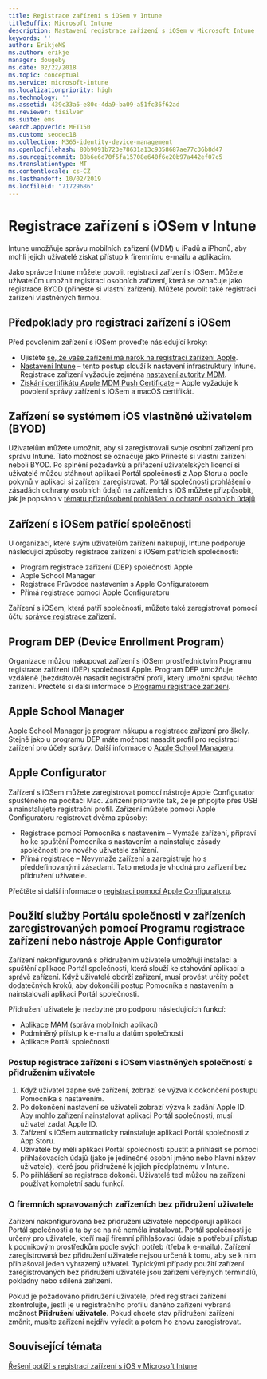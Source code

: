 ```yaml
---
title: Registrace zařízení s iOSem v Intune
titleSuffix: Microsoft Intune
description: Nastavení registrace zařízení s iOSem v Microsoft Intune
keywords: ''
author: ErikjeMS
ms.author: erikje
manager: dougeby
ms.date: 02/22/2018
ms.topic: conceptual
ms.service: microsoft-intune
ms.localizationpriority: high
ms.technology: ''
ms.assetid: 439c33a6-e80c-4da9-ba09-a51fc36f62ad
ms.reviewer: tisilver
ms.suite: ems
search.appverid: MET150
ms.custom: seodec18
ms.collection: M365-identity-device-management
ms.openlocfilehash: 80b9091b723e78631a13c9358687ae77c36b8d47
ms.sourcegitcommit: 88b6e6d70f5fa15708e640f6e20b97a442ef07c5
ms.translationtype: MT
ms.contentlocale: cs-CZ
ms.lasthandoff: 10/02/2019
ms.locfileid: "71729686"
---
```

# <a name="enroll-ios-devices-in-intune"></a>Registrace zařízení s iOSem v Intune

Intune umožňuje správu mobilních zařízení (MDM) u iPadů a iPhonů, aby mohli jejich uživatelé získat přístup k firemnímu e-mailu a aplikacím.

Jako správce Intune můžete povolit registraci zařízení s iOSem. Můžete uživatelům umožnit registraci osobních zařízení, která se označuje jako registrace BYOD (přineste si vlastní zařízení). Můžete povolit také registraci zařízení vlastněných firmou.

## <a name="prerequisites-for-ios-enrollment"></a>Předpoklady pro registraci zařízení s iOSem

Před povolením zařízení s iOSem proveďte následující kroky:

- Ujistěte [se, že vaše zařízení má nárok na registraci zařízení Apple](https://support.apple.com/en-us/HT204142#eligibility).
- [Nastavení Intune](../fundamentals/setup-steps.md) – tento postup slouží k nastavení infrastruktury Intune. Registrace zařízení vyžaduje zejména [nastavení autority MDM](../fundamentals/mdm-authority-set.md).
- [Získání certifikátu Apple MDM Push Certificate](apple-mdm-push-certificate-get.md) – Apple vyžaduje k povolení správy zařízení s iOSem a macOS certifikát.

## <a name="user-owned-ios-devices-byod"></a>Zařízení se systémem iOS vlastněné uživatelem (BYOD)

Uživatelům můžete umožnit, aby si zaregistrovali svoje osobní zařízení pro správu Intune. Tato možnost se označuje jako Přineste si vlastní zařízení neboli BYOD. Po splnění požadavků a přiřazení uživatelských licencí si uživatelé můžou stáhnout aplikaci Portál společnosti z App Storu a podle pokynů v aplikaci si zařízení zaregistrovat. Portál společnosti prohlášení o zásadách ochrany osobních údajů na zařízeních s iOS můžete přizpůsobit, jak je popsáno v [tématu přizpůsobení prohlášení o ochraně osobních údajů](../apps/company-portal-app.md#privacy-statement-customization)

## <a name="company-owned-ios-devices"></a>Zařízení s iOSem patřící společnosti

U organizací, které svým uživatelům zařízení nakupují, Intune podporuje následující způsoby registrace zařízení s iOSem patřících společnosti:

- Program registrace zařízení (DEP) společnosti Apple
- Apple School Manager
- Registrace Průvodce nastavením s Apple Configuratorem
- Přímá registrace pomocí Apple Configuratoru

Zařízení s iOSem, která patří společnosti, můžete také zaregistrovat pomocí účtu [správce registrace zařízení](device-enrollment-manager-enroll.md).

## <a name="device-enrollment-program"></a>Program DEP (Device Enrollment Program)

Organizace můžou nakupovat zařízení s iOSem prostřednictvím Programu registrace zařízení (DEP) společnosti Apple. Program DEP umožňuje vzdáleně (bezdrátově) nasadit registrační profil, který umožní správu těchto zařízení. Přečtěte si další informace o [Programu registrace zařízení](device-enrollment-program-enroll-ios.md).

## <a name="apple-school-manager"></a>Apple School Manager

Apple School Manager je program nákupu a registrace zařízení pro školy. Stejně jako u programu DEP máte možnost nasadit profil pro registraci zařízení pro účely správy. Další informace o [Apple School Manageru](apple-school-manager-set-up-ios.md).

## <a name="apple-configurator"></a>Apple Configurator

Zařízení s iOSem můžete zaregistrovat pomocí nástroje Apple Configurator spuštěného na počítači Mac. Zařízení připravíte tak, že je připojíte přes USB a nainstalujete registrační profil. Zařízení můžete pomocí Apple Configuratoru registrovat dvěma způsoby:

- Registrace pomocí Pomocníka s nastavením – Vymaže zařízení, připraví ho ke spuštění Pomocníka s nastavením a nainstaluje zásady společnosti pro nového uživatele zařízení.
- Přímá registrace – Nevymaže zařízení a zaregistruje ho s předdefinovanými zásadami. Tato metoda je vhodná pro zařízení bez přidružení uživatele.

Přečtěte si další informace o [registraci pomocí Apple Configuratoru](apple-configurator-enroll-ios.md).

## <a name="use-the-company-portal-on-dep-enrolled-or-apple-configurator-enrolled-devices"></a>Použití služby Portálu společnosti v zařízeních zaregistrovaných pomocí Programu registrace zařízení nebo nástroje Apple Configurator

Zařízení nakonfigurovaná s přidružením uživatele umožňují instalaci a spuštění aplikace Portál společnosti, která slouží ke stahování aplikací a správě zařízení. Když uživatelé obdrží zařízení, musí provést určitý počet dodatečných kroků, aby dokončili postup Pomocníka s nastavením a nainstalovali aplikaci Portál společnosti.

Přidružení uživatele je nezbytné pro podporu následujících funkcí:

- Aplikace MAM (správa mobilních aplikací)
- Podmíněný přístup k e-mailu a datům společnosti
- Aplikace Portál společnosti

### <a name="how-users-enroll-corporate-owned-ios-devices-with-user-affinity"></a>Postup registrace zařízení s iOSem vlastněných společností s přidružením uživatele

1. Když uživatel zapne své zařízení, zobrazí se výzva k dokončení postupu Pomocníka s nastavením.
2. Po dokončení nastavení se uživateli zobrazí výzva k zadání Apple ID. Aby mohlo zařízení nainstalovat aplikaci Portál společnosti, musí uživatel zadat Apple ID.
3. Zařízení s iOSem automaticky nainstaluje aplikaci Portál společnosti z App Storu.
4. Uživatelé by měli aplikaci Portál společnosti spustit a přihlásit se pomocí přihlašovacích údajů (jako je jedinečné osobní jméno nebo hlavní název uživatele), které jsou přidružené k jejich předplatnému v Intune.
5. Po přihlášení se registrace dokončí. Uživatelé teď můžou na zařízení používat kompletní sadu funkcí.

### <a name="about-corporate-owned-managed-devices-with-no-user-affinity"></a>O firemních spravovaných zařízeních bez přidružení uživatele

Zařízení nakonfigurovaná bez přidružení uživatele nepodporují aplikaci Portál společnosti a ta by se na ně neměla instalovat. Portál společnosti je určený pro uživatele, kteří mají firemní přihlašovací údaje a potřebují přístup k podnikovým prostředkům podle svých potřeb (třeba k e-mailu). Zařízení zaregistrovaná bez přidružení uživatele nejsou určená k tomu, aby se k nim přihlašoval jeden vyhrazený uživatel. Typickými případy použití zařízení zaregistrovaných bez přidružení uživatele jsou zařízení veřejných terminálů, pokladny nebo sdílená zařízení.

Pokud je požadováno přidružení uživatele, před registrací zařízení zkontrolujte, jestli je u registračního profilu daného zařízení vybraná možnost **Přidružení uživatele**. Pokud chcete stav přidružení zařízení změnit, musíte zařízení nejdřív vyřadit a potom ho znovu zaregistrovat.

## <a name="see-also"></a>Související témata

[Řešení potíží s registrací zařízení s iOS v Microsoft Intune](https://support.microsoft.com/help/4039809)
